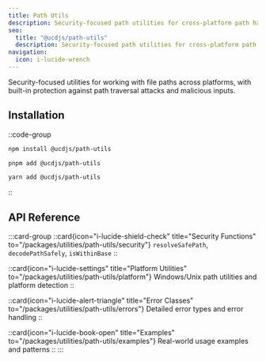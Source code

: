 ```yaml
---
title: Path Utils
description: Security-focused path utilities for cross-platform path handling.
seo:
  title: "@ucdjs/path-utils"
  description: Security-focused path utilities for cross-platform path handling and secure path resolution in UCD.js.
navigation:
  icon: i-lucide-wrench
---
```


Security-focused utilities for working with file paths across platforms, with built-in protection against path traversal attacks and malicious inputs.

## Installation

::code-group

```bash [npm]
npm install @ucdjs/path-utils
```

```bash [pnpm]
pnpm add @ucdjs/path-utils
```

```bash [yarn]
yarn add @ucdjs/path-utils
```

::

## API Reference

:::card-group
::card{icon="i-lucide-shield-check" title="Security Functions" to="/packages/utilities/path-utils/security"}
`resolveSafePath`, `decodePathSafely`, `isWithinBase`
::

::card{icon="i-lucide-settings" title="Platform Utilities" to="/packages/utilities/path-utils/platform"}
Windows/Unix path utilities and platform detection
::

::card{icon="i-lucide-alert-triangle" title="Error Classes" to="/packages/utilities/path-utils/errors"}
Detailed error types and error handling
::

::card{icon="i-lucide-book-open" title="Examples" to="/packages/utilities/path-utils/examples"}
Real-world usage examples and patterns
::
:::
